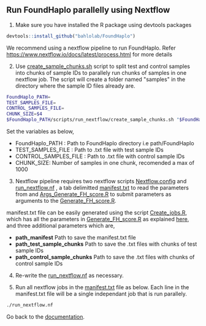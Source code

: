 ## Run FoundHaplo parallelly using Nextflow

1. Make sure you have installed the R package using devtools packages

```R
devtools::install_github("bahlolab/FoundHaplo")
```

We recommend using a nextflow pipeline to run FoundHaplo. Refer https://www.nextflow.io/docs/latest/process.html for more details

2. Use [create_sample_chunks.sh](https://github.com/bahlolab/FoundHaplo/blob/main/scripts/run_nextflow/create_sample_chunks.sh) script to split test and control samples into chunks of sample IDs to parallely run chunks of samples in one nextflow job. The script will create a folder named "samples" in the directory where the sample ID files already are.

```bash
FoundHaplo_PATH=
TEST_SAMPLES_FILE=
CONTROL_SAMPLES_FILE=
CHUNK_SIZE=$4 
$FoundHaplo_PATH/scripts/run_nextflow/create_sample_chunks.sh "$FoundHaplo_PATH" "$FoundHaplo_PATH/input_files/input_vcf_data/test_cohort/samples.txt" "$FoundHaplo_PATH/input_files/public_data/1000G_control_haplotypes/1000G_haplotypes_samples_by_population/EUR.txt" "100"
```
Set the variables as below,

* FoundHaplo_PATH : Path to FoundHaplo directory i.e path/FoundHaplo
* TEST_SAMPLES_FILE : Path to .txt file with test sample IDs 
* CONTROL_SAMPLES_FILE :  Path to .txt file with control sample IDs 
* CHUNK_SIZE: Number of samples in one chunk, recomended a max of 1000

3. Nextflow pipeline requires two nextflow scripts [Nextflow.config](https://github.com/bahlolab/FoundHaplo/blob/main/scripts/run_nextflow/nextflow.config) and [run_nextflow.nf](https://github.com/bahlolab/FoundHaplo/blob/main/scripts/run_nextflow/run_nextflow.nf) , a tab delimitted [manifest.txt](https://github.com/bahlolab/FoundHaplo/blob/main/scripts/run_nextflow/manifest.txt) to read the parameters from and [Args_Generate_FH_score.R](https://github.com/bahlolab/FoundHaplo/blob/main/scripts/run_nextflow/Args_Generate_FH_score.R) to submit parameters as arguments to the [Generate_FH_score.R](https://github.com/bahlolab/FoundHaplo/blob/main/R/Generate_FH_score.R). 

manifest.txt file can be easily generated using the script [Create_jobs.R](https://github.com/bahlolab/FoundHaplo/blob/main/scripts/run_nextflow/Create_jobs.R), which has all the parameters in [Generate_FH_score.R](https://github.com/bahlolab/FoundHaplo/blob/main/R/Generate_FH_score.R) as explained [here](https://github.com/bahlolab/FoundHaplo/edit/main/Documentation/Parameters%20in%20the%20algorithm.md), and three additional parameters which are,

* **path_manifest** Path to save the manifest.txt file
* **path_test_sample_chunks** Path to save the .txt files with chunks of test sample IDs
* **path_control_sample_chunks** Path to save the .txt files with chunks of control sample IDs

4. Re-write the [run_nextflow.nf](https://github.com/bahlolab/FoundHaplo/blob/main/scripts/run_nextflow/run_nextflow.nf) as necessary.

5. Run all nextflow jobs in the [manifest.txt](https://github.com/bahlolab/FoundHaplo/blob/main/scripts/run_nextflow/manifest.txt) file as below. Each line in the manifest.txt file will be a single independant job that is run parallely.
```bash
./run_nextflow.nf
```


Go back to the [documentation](https://github.com/bahlolab/FoundHaplo/blob/main/Documentation/Guide%20to%20run%20FoundHaplo.md).

